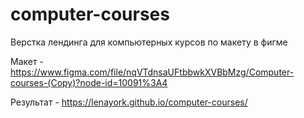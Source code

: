# computer-courses
Верстка лендинга для компьютерных курсов по макету в фигме

Макет - https://www.figma.com/file/nqVTdnsaUFtbbwkXVBbMzg/Computer-courses-(Copy)?node-id=10091%3A4 

Результат - https://lenayork.github.io/computer-courses/
